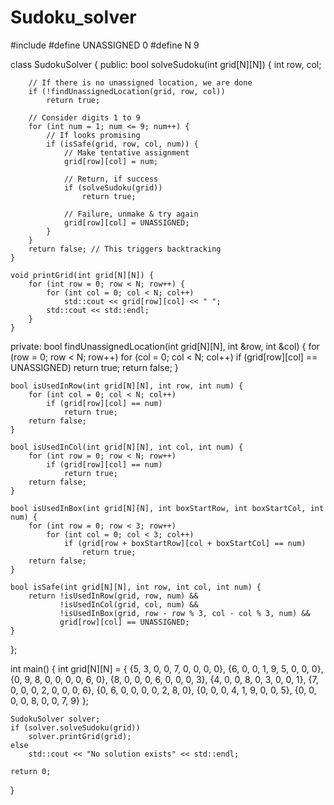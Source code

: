 # Sudoku_solver

#include <iostream>
#define UNASSIGNED 0
#define N 9

class SudokuSolver {
public:
    bool solveSudoku(int grid[N][N]) {
        int row, col;

        // If there is no unassigned location, we are done
        if (!findUnassignedLocation(grid, row, col))
            return true;

        // Consider digits 1 to 9
        for (int num = 1; num <= 9; num++) {
            // If looks promising
            if (isSafe(grid, row, col, num)) {
                // Make tentative assignment
                grid[row][col] = num;

                // Return, if success
                if (solveSudoku(grid))
                    return true;

                // Failure, unmake & try again
                grid[row][col] = UNASSIGNED;
            }
        }
        return false; // This triggers backtracking
    }

    void printGrid(int grid[N][N]) {
        for (int row = 0; row < N; row++) {
            for (int col = 0; col < N; col++)
                std::cout << grid[row][col] << " ";
            std::cout << std::endl;
        }
    }

private:
    bool findUnassignedLocation(int grid[N][N], int &row, int &col) {
        for (row = 0; row < N; row++)
            for (col = 0; col < N; col++)
                if (grid[row][col] == UNASSIGNED)
                    return true;
        return false;
    }

    bool isUsedInRow(int grid[N][N], int row, int num) {
        for (int col = 0; col < N; col++)
            if (grid[row][col] == num)
                return true;
        return false;
    }

    bool isUsedInCol(int grid[N][N], int col, int num) {
        for (int row = 0; row < N; row++)
            if (grid[row][col] == num)
                return true;
        return false;
    }

    bool isUsedInBox(int grid[N][N], int boxStartRow, int boxStartCol, int num) {
        for (int row = 0; row < 3; row++)
            for (int col = 0; col < 3; col++)
                if (grid[row + boxStartRow][col + boxStartCol] == num)
                    return true;
        return false;
    }

    bool isSafe(int grid[N][N], int row, int col, int num) {
        return !isUsedInRow(grid, row, num) &&
               !isUsedInCol(grid, col, num) &&
               !isUsedInBox(grid, row - row % 3, col - col % 3, num) &&
               grid[row][col] == UNASSIGNED;
    }
};

int main() {
    int grid[N][N] = {
        {5, 3, 0, 0, 7, 0, 0, 0, 0},
        {6, 0, 0, 1, 9, 5, 0, 0, 0},
        {0, 9, 8, 0, 0, 0, 0, 6, 0},
        {8, 0, 0, 0, 6, 0, 0, 0, 3},
        {4, 0, 0, 8, 0, 3, 0, 0, 1},
        {7, 0, 0, 0, 2, 0, 0, 0, 6},
        {0, 6, 0, 0, 0, 0, 2, 8, 0},
        {0, 0, 0, 4, 1, 9, 0, 0, 5},
        {0, 0, 0, 0, 8, 0, 0, 7, 9}
    };

    SudokuSolver solver;
    if (solver.solveSudoku(grid))
        solver.printGrid(grid);
    else
        std::cout << "No solution exists" << std::endl;

    return 0;
}
